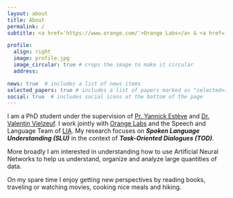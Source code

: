 ```yaml
---
layout: about
title: About
permalink: /
subtitle: <a href='https://www.orange.com/'>Orange Labs</a> & <a href='https://lia.univ-avignon.fr/'>LIA</a>

profile:
  align: right
  image: profile.jpg
  image_circular: true # crops the image to make it circular
  address:

news: true  # includes a list of news items
selected_papers: true # includes a list of papers marked as "selected={true}"
social: true  # includes social icons at the bottom of the page
---
```

I am a PhD student under the supervision of [Pr. Yannick Estève](https://scholar.google.com/citations?user=dQDAeBYAAAAJ&hl) and [Dr. Valentin Vielzeuf](https://scholar.google.com/citations?hl=fr&user=ve7hYuQAAAAJ). I work jointly with [Orange Labs](https://www.orange.com/) and the Speech and Language Team of [LIA](https://lia.univ-avignon.fr/). My research focuses on ***Spoken Language Understanding (SLU)*** in the context of ***Task-Oriented Dialogues (TOD)***.

More broadly I am interested in understanding how to use Artificial Neural Networks to help us understand, organize and analyze large quantities of data.   

On my spare time I enjoy getting new perspectives by reading books, traveling or watching movies, cooking nice meals and hiking.

<!-- Put your address / P.O. box / other info right below your picture. You can also disable any these elements by editing `profile` property of the YAML header of your `_pages/about.md`. Edit `_bibliography/papers.bib` and Jekyll will render your [publications page](/al-folio/publications/) automatically.

Link to your social media connections, too. This theme is set up to use [Font Awesome icons](http://fortawesome.github.io/Font-Awesome/) and [Academicons](https://jpswalsh.github.io/academicons/), like the ones below. Add your Facebook, Twitter, LinkedIn, Google Scholar, or just disable all of them. -->
